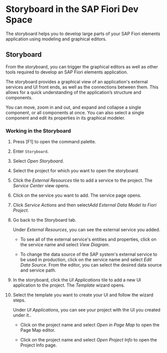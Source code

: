 <!-- loio8d7cd8db7fb047948197e5b6c6c4f914 -->

# Storyboard in the SAP Fiori Dev Space

The storyboard helps you to develop large parts of your SAP Fiori elements application using modeling and graphical editors.



<a name="loio8d7cd8db7fb047948197e5b6c6c4f914__section_sgq_5f1_rwb"/>

## Storyboard

From the storyboard, you can trigger the graphical editors as well as other tools required to develop an SAP Fiori elements application.

The storyboard provides a graphical view of an application's external services and UI front ends, as well as the connections between them. This allows for a quick understanding of the application’s structure and components.

You can move, zoom in and out, and expand and collapse a single component, or all components at once. You can also select a single component and edit its properties in its graphical modeler.



### Working in the Storyboard

1.  Press [F1\] to open the command palette.
2.  Enter `Storyboard`.
3.  Select *Open Storyboard*.
4.  Select the project for which you want to open the storyboard.
5.  Click the *External Resources* tile to add a service to the project. The *Service Center* view opens.
6.  Click on the service you want to add. The service page opens.
7.  Click *Service Actions* and then select*Add External Data Model to Fiori Project*.
8.  Go back to the Storyboard tab.

    Under *External Resources*, you can see the external service you added.

    -   To see all of the external service's entities and properties, click on the service name and select *View Diagram*.

    -   To change the data source of the SAP system's external service to be used in production, click on the service name and select *Edit Data Source*. From the editor, you can select the desired data source and service path.


9.  In the storyboard, click the *UI Applications* tile to add a new UI application to the project. The *Template* wizard opens.
10. Select the template you want to create your UI and follow the wizard steps.

    Under *UI Applications*, you can see your project with the UI you created under it..

    -   Click on the project name and select *Open in Page Map* to open the Page Map editor.

    -   Click on the project name and select *Open Project Info* to open the Project Info page.



